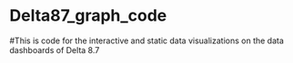 # Delta87_graph_code
#This is code for the interactive and static data visualizations on the data dashboards of Delta 8.7
